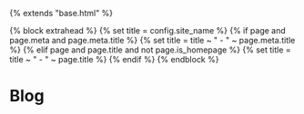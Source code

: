 {% extends "base.html" %}

{% block extrahead %}
  {% set title = config.site_name %}
  {% if page and page.meta and page.meta.title %}
    {% set title = title ~ " - " ~ page.meta.title %}
  {% elif page and page.title and not page.is_homepage %}
    {% set title = title ~ " - " ~ page.title %}
  {% endif %}
  <meta name="twitter:card" content="summary" />
  <meta name="twitter:title" content="{{ title }}" />
  <meta name="twitter:description" content="{{ config.site_description }}" />
  <meta name="twitter:image" content="/assets/goose_logo.png" />
{% endblock %}

# Blog

